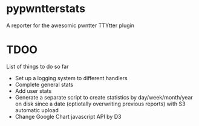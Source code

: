 pypwntterstats
==============

A reporter for the awesomic pwntter TTYtter plugin

# TDOO

List of things to do so far

- Set up a logging system to different handlers
- Complete general stats
- Add user stats
- Generate a separate script to create statistics by day/week/month/year on disk since a date (optiotally overwriting previous reports) with S3 automatic upload
- Change Google Chart javascript API by D3
